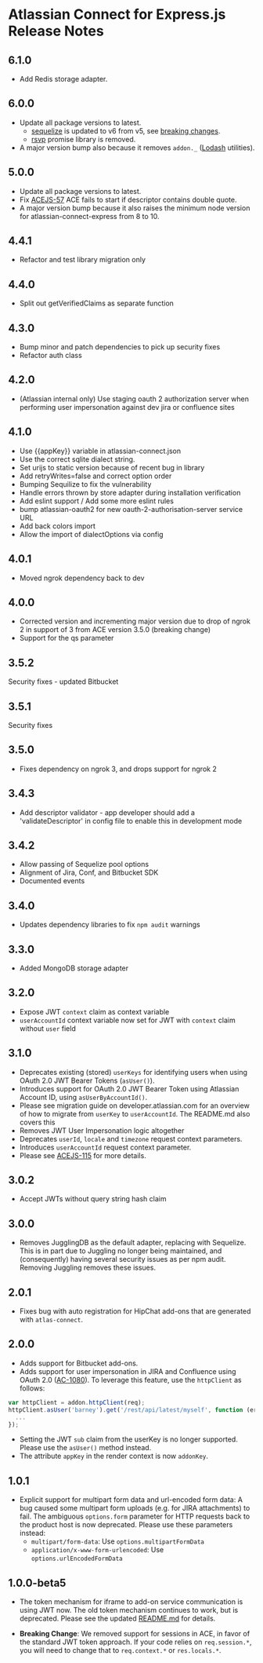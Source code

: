 # Atlassian Connect for Express.js Release Notes

## 6.1.0

* Add Redis storage adapter.

## 6.0.0

* Update all package versions to latest.
  * [sequelize](https://www.npmjs.com/package/sequelize) is updated to v6 from v5,
    see [breaking changes](https://github.com/sequelize/sequelize/blob/master/docs/manual/other-topics/upgrade-to-v6.md).
  * [rsvp](https://www.npmjs.com/package/rsvp) promise library is removed.
* A major version bump also because it removes `addon._` ([Lodash](https://lodash.com/) utilities).

## 5.0.0

* Update all package versions to latest.
* Fix [ACEJS-57](https://ecosystem.atlassian.net/browse/ACEJS-57) ACE fails to  start if descriptor contains double quote.
* A major version bump because it also raises the minimum node version for atlassian-connect-express from 8 to 10.

## 4.4.1

* Refactor and test library migration only

## 4.4.0

* Split out getVerifiedClaims as separate function

## 4.3.0

* Bump minor and patch dependencies to pick up security fixes
* Refactor auth class

## 4.2.0

* (Atlassian internal only) Use staging oauth 2 authorization server when performing user impersonation against dev jira or confluence sites

## 4.1.0
* Use {{appKey}} variable in atlassian-connect.json
* Use the correct sqlite dialect string.
* Set urijs to static version because of recent bug in library
* Add retryWrites=false and correct option order
* Bumping Sequilize to fix the vulnerability
* Handle errors thrown by store adapter during installation verification
* Add eslint support / Add some more eslint rules
* bump atlassian-oauth2 for new oauth-2-authorisation-server service URL
* Add back colors import
* Allow the import of dialectOptions via config

## 4.0.1

* Moved ngrok dependency back to dev

## 4.0.0

* Corrected version and incrementing major version due to drop of ngrok 2 in support of 3 from ACE version 3.5.0 (breaking change)
* Support for the qs parameter

## 3.5.2

Security fixes - updated Bitbucket

## 3.5.1

Security fixes

## 3.5.0

* Fixes dependency on ngrok 3, and drops support for ngrok 2

## 3.4.3

* Add descriptor validator - app developer should add a 'validateDescriptor' in config file to enable this in development mode

## 3.4.2

* Allow passing of Sequelize pool options
* Alignment of Jira, Conf, and Bitbucket SDK
* Documented events

## 3.4.0

* Updates dependency libraries to fix `npm audit` warnings

## 3.3.0

* Added MongoDB storage adapter

## 3.2.0

* Expose JWT `context` claim as context variable
* `userAccountId` context variable now set for JWT with `context` claim without `user` field

## 3.1.0

* Deprecates existing (stored) `userKeys` for identifying users when using OAuth 2.0 JWT Bearer Tokens (`asUser()`).
* Introduces support for OAuth 2.0 JWT Bearer Token using Atlassian Account ID, using `asUserByAccountId()`.
* Please see migration guide on developer.atlassian.com for an overview of how to migrate from `userKey`
to `userAccountId`. The README.md also covers this
* Removes JWT User Impersonation logic altogether
* Deprecates `userId`, `locale` and `timezone` request context parameters.
* Introduces `userAccountId` request context parameter.
* Please see [ACEJS-115](https://ecosystem.atlassian.net/browse/ACEJS-115) for more details.

## 3.0.2

* Accept JWTs without query string hash claim

## 3.0.0

* Removes JugglingDB as the default adapter, replacing with Sequelize. This is in part due to Juggling
no longer being maintained, and (consequently) having several security issues as per npm audit. Removing
Juggling removes these issues.

## 2.0.1

* Fixes bug with auto registration for HipChat add-ons that are generated with `atlas-connect`.

## 2.0.0

* Adds support for Bitbucket add-ons.
* Adds support for user impersonation in JIRA and Confluence using OAuth 2.0
([AC-1080](https://ecosystem.atlassian.net/browse/AC-1080)).
To leverage this feature, use the `httpClient` as follows:

```javascript
var httpClient = addon.httpClient(req);
httpClient.asUser('barney').get('/rest/api/latest/myself', function (err, res, body) {
  ...
});
```

* Setting the JWT `sub` claim from the userKey is no longer supported. Please use the `asUser()` method instead.
* The attribute `appKey` in the render context is now `addonKey`.

## 1.0.1

* Explicit support for multipart form data and url-encoded form data: A bug caused some multipart form uploads (e.g.
for JIRA attachments) to fail. The ambiguous `options.form` parameter for HTTP requests back to the product host is
now deprecated. Please use these parameters instead:
  * `multipart/form-data`: Use `options.multipartFormData`
  * `application/x-www-form-urlencoded`: Use `options.urlEncodedFormData`

## 1.0.0-beta5

* The token mechanism for iframe to add-on service communication is using JWT now. The old token mechanism continues to
work, but is deprecated. Please see the updated [README.md](README.md) for details.

* __Breaking Change__: We removed support for sessions in ACE, in favor of the standard JWT token approach.
If your code relies on `req.session.*`, you will need to change that to `req.context.*` or `res.locals.*`.
